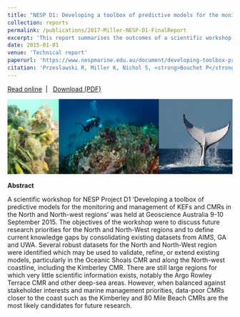 ```yaml
---
title: "NESP D1: Developing a toolbox of predictive models for the monitoring and management of KEFs and CMRs in the North and North-west regions"
collection: reports
permalink: /publications/2017-Miller-NESP-D1-FinalReport
excerpt: 'This report summarises the outcomes of a scientific workshop conducted at Geoscience Australia as part of the NESP D1 Project. The objectives of the workshop were to discuss future research priorities for the North and North-West regions and to define current knowledge gaps by consolidating existing datasets from numerous research institutions.'
date: 2015-01-01  
venue: 'Technical report'
paperurl: 'https://www.nespmarine.edu.au/document/developing-toolbox-predictive-models-monitoring-and-management-kefs-and-cmrs-north-and'
citation: 'Przeslawski R, Miller K, Nichol S, <strong>Bouchet P</strong>, Huang Z, Kool J, Radford B, Thums M. 2015. NESP D1: Developing a toolbox of predictive models for the monitoring and management of KEFs and CMRs in the North and North-west regions. Scientific workshop report to the National Environmental Science Programme Marine Biodiversity Hub, 23 p.'
---
```

<i class="fa fa-link" aria-hidden="true"></i> <a href="https://www.nespmarine.edu.au/document/developing-toolbox-predictive-models-monitoring-and-management-kefs-and-cmrs-north-and"> Read online</a> &nbsp;<span>&#124;</span> &nbsp;<i class="fa fa-file-pdf-o" aria-hidden="true"></i> <a href="https://www.nespmarine.edu.au/system/files/NESP%20Marine%20Hub%20D1%20Developing%20toolbox%20predictive%20models%20workshop%20report%202015_FINAL_AO.pdf">  Download (PDF)</a>

<img src='/images/Przeslawski2015-NESP-D1-Workshop-hero.jpg'>
<br>

<strong>Abstract</strong>

A scientific workshop for NESP Project D1 ‘Developing a toolbox of predictive models for the monitoring and management of KEFs and CMRs in the North and North-west regions’ was held at Geoscience Australia 9-10 September 2015. The objectives of the workshop were to discuss future research priorities for the North and North-West regions and to define current knowledge gaps by consolidating existing datasets from AIMS, GA and UWA. Several robust datasets for the North and North-West region were identified which may be used to validate, refine, or extend existing models, particularly in the Oceanic Shoals CMR and along the North-west coastline, including the Kimberley CMR. There are still large regions for which very little scientific information exists, notably the Argo Rowley Terrace CMR and other deep-sea areas. However, when balanced against stakeholder interests and marine management priorities, data-poor CMRs closer to the coast such as the Kimberley and 80 Mile Beach CMRs are the most likely candidates for future research.
